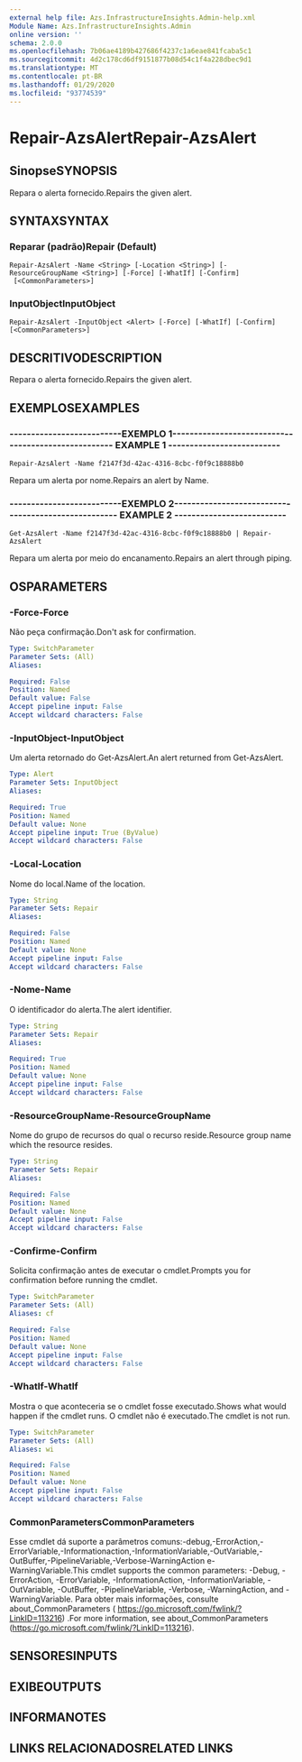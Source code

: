 ```yaml
---
external help file: Azs.InfrastructureInsights.Admin-help.xml
Module Name: Azs.InfrastructureInsights.Admin
online version: ''
schema: 2.0.0
ms.openlocfilehash: 7b06ae4189b427686f4237c1a6eae841fcaba5c1
ms.sourcegitcommit: 4d2c178cd6df9151877b08d54c1f4a228dbec9d1
ms.translationtype: MT
ms.contentlocale: pt-BR
ms.lasthandoff: 01/29/2020
ms.locfileid: "93774539"
---
```

# <span data-ttu-id="b25bd-101">Repair-AzsAlert</span><span class="sxs-lookup"><span data-stu-id="b25bd-101">Repair-AzsAlert</span></span>

## <span data-ttu-id="b25bd-102">Sinopse</span><span class="sxs-lookup"><span data-stu-id="b25bd-102">SYNOPSIS</span></span>
<span data-ttu-id="b25bd-103">Repara o alerta fornecido.</span><span class="sxs-lookup"><span data-stu-id="b25bd-103">Repairs the given alert.</span></span>

## <span data-ttu-id="b25bd-104">SYNTAX</span><span class="sxs-lookup"><span data-stu-id="b25bd-104">SYNTAX</span></span>

### <span data-ttu-id="b25bd-105">Reparar (padrão)</span><span class="sxs-lookup"><span data-stu-id="b25bd-105">Repair (Default)</span></span>
```
Repair-AzsAlert -Name <String> [-Location <String>] [-ResourceGroupName <String>] [-Force] [-WhatIf] [-Confirm]
 [<CommonParameters>]
```

### <span data-ttu-id="b25bd-106">InputObject</span><span class="sxs-lookup"><span data-stu-id="b25bd-106">InputObject</span></span>
```
Repair-AzsAlert -InputObject <Alert> [-Force] [-WhatIf] [-Confirm] [<CommonParameters>]
```

## <span data-ttu-id="b25bd-107">DESCRITIVO</span><span class="sxs-lookup"><span data-stu-id="b25bd-107">DESCRIPTION</span></span>
<span data-ttu-id="b25bd-108">Repara o alerta fornecido.</span><span class="sxs-lookup"><span data-stu-id="b25bd-108">Repairs the given alert.</span></span>

## <span data-ttu-id="b25bd-109">EXEMPLOS</span><span class="sxs-lookup"><span data-stu-id="b25bd-109">EXAMPLES</span></span>

### <span data-ttu-id="b25bd-110">--------------------------EXEMPLO 1--------------------------</span><span class="sxs-lookup"><span data-stu-id="b25bd-110">-------------------------- EXAMPLE 1 --------------------------</span></span>
```
Repair-AzsAlert -Name f2147f3d-42ac-4316-8cbc-f0f9c18888b0
```

<span data-ttu-id="b25bd-111">Repara um alerta por nome.</span><span class="sxs-lookup"><span data-stu-id="b25bd-111">Repairs an alert by Name.</span></span>

### <span data-ttu-id="b25bd-112">--------------------------EXEMPLO 2--------------------------</span><span class="sxs-lookup"><span data-stu-id="b25bd-112">-------------------------- EXAMPLE 2 --------------------------</span></span>
```
Get-AzsAlert -Name f2147f3d-42ac-4316-8cbc-f0f9c18888b0 | Repair-AzsAlert
```

<span data-ttu-id="b25bd-113">Repara um alerta por meio do encanamento.</span><span class="sxs-lookup"><span data-stu-id="b25bd-113">Repairs an alert through piping.</span></span>

## <span data-ttu-id="b25bd-114">OS</span><span class="sxs-lookup"><span data-stu-id="b25bd-114">PARAMETERS</span></span>

### <span data-ttu-id="b25bd-115">-Force</span><span class="sxs-lookup"><span data-stu-id="b25bd-115">-Force</span></span>
<span data-ttu-id="b25bd-116">Não peça confirmação.</span><span class="sxs-lookup"><span data-stu-id="b25bd-116">Don't ask for confirmation.</span></span>

```yaml
Type: SwitchParameter
Parameter Sets: (All)
Aliases: 

Required: False
Position: Named
Default value: False
Accept pipeline input: False
Accept wildcard characters: False
```

### <span data-ttu-id="b25bd-117">-InputObject</span><span class="sxs-lookup"><span data-stu-id="b25bd-117">-InputObject</span></span>
<span data-ttu-id="b25bd-118">Um alerta retornado do Get-AzsAlert.</span><span class="sxs-lookup"><span data-stu-id="b25bd-118">An alert returned from Get-AzsAlert.</span></span>

```yaml
Type: Alert
Parameter Sets: InputObject
Aliases: 

Required: True
Position: Named
Default value: None
Accept pipeline input: True (ByValue)
Accept wildcard characters: False
```

### <span data-ttu-id="b25bd-119">-Local</span><span class="sxs-lookup"><span data-stu-id="b25bd-119">-Location</span></span>
<span data-ttu-id="b25bd-120">Nome do local.</span><span class="sxs-lookup"><span data-stu-id="b25bd-120">Name of the location.</span></span>

```yaml
Type: String
Parameter Sets: Repair
Aliases: 

Required: False
Position: Named
Default value: None
Accept pipeline input: False
Accept wildcard characters: False
```

### <span data-ttu-id="b25bd-121">-Nome</span><span class="sxs-lookup"><span data-stu-id="b25bd-121">-Name</span></span>
<span data-ttu-id="b25bd-122">O identificador do alerta.</span><span class="sxs-lookup"><span data-stu-id="b25bd-122">The alert identifier.</span></span>

```yaml
Type: String
Parameter Sets: Repair
Aliases: 

Required: True
Position: Named
Default value: None
Accept pipeline input: False
Accept wildcard characters: False
```

### <span data-ttu-id="b25bd-123">-ResourceGroupName</span><span class="sxs-lookup"><span data-stu-id="b25bd-123">-ResourceGroupName</span></span>
<span data-ttu-id="b25bd-124">Nome do grupo de recursos do qual o recurso reside.</span><span class="sxs-lookup"><span data-stu-id="b25bd-124">Resource group name which the resource resides.</span></span>

```yaml
Type: String
Parameter Sets: Repair
Aliases: 

Required: False
Position: Named
Default value: None
Accept pipeline input: False
Accept wildcard characters: False
```

### <span data-ttu-id="b25bd-125">-Confirme</span><span class="sxs-lookup"><span data-stu-id="b25bd-125">-Confirm</span></span>
<span data-ttu-id="b25bd-126">Solicita confirmação antes de executar o cmdlet.</span><span class="sxs-lookup"><span data-stu-id="b25bd-126">Prompts you for confirmation before running the cmdlet.</span></span>

```yaml
Type: SwitchParameter
Parameter Sets: (All)
Aliases: cf

Required: False
Position: Named
Default value: None
Accept pipeline input: False
Accept wildcard characters: False
```

### <span data-ttu-id="b25bd-127">-WhatIf</span><span class="sxs-lookup"><span data-stu-id="b25bd-127">-WhatIf</span></span>
<span data-ttu-id="b25bd-128">Mostra o que aconteceria se o cmdlet fosse executado.</span><span class="sxs-lookup"><span data-stu-id="b25bd-128">Shows what would happen if the cmdlet runs.</span></span>
<span data-ttu-id="b25bd-129">O cmdlet não é executado.</span><span class="sxs-lookup"><span data-stu-id="b25bd-129">The cmdlet is not run.</span></span>

```yaml
Type: SwitchParameter
Parameter Sets: (All)
Aliases: wi

Required: False
Position: Named
Default value: None
Accept pipeline input: False
Accept wildcard characters: False
```

### <span data-ttu-id="b25bd-130">CommonParameters</span><span class="sxs-lookup"><span data-stu-id="b25bd-130">CommonParameters</span></span>
<span data-ttu-id="b25bd-131">Esse cmdlet dá suporte a parâmetros comuns:-debug,-ErrorAction,-ErrorVariable,-Informationaction,-InformationVariable,-OutVariable,-OutBuffer,-PipelineVariable,-Verbose-WarningAction e-WarningVariable.</span><span class="sxs-lookup"><span data-stu-id="b25bd-131">This cmdlet supports the common parameters: -Debug, -ErrorAction, -ErrorVariable, -InformationAction, -InformationVariable, -OutVariable, -OutBuffer, -PipelineVariable, -Verbose, -WarningAction, and -WarningVariable.</span></span> <span data-ttu-id="b25bd-132">Para obter mais informações, consulte about_CommonParameters ( https://go.microsoft.com/fwlink/?LinkID=113216) .</span><span class="sxs-lookup"><span data-stu-id="b25bd-132">For more information, see about_CommonParameters (https://go.microsoft.com/fwlink/?LinkID=113216).</span></span>

## <span data-ttu-id="b25bd-133">SENSORES</span><span class="sxs-lookup"><span data-stu-id="b25bd-133">INPUTS</span></span>

## <span data-ttu-id="b25bd-134">EXIBE</span><span class="sxs-lookup"><span data-stu-id="b25bd-134">OUTPUTS</span></span>

## <span data-ttu-id="b25bd-135">INFORMA</span><span class="sxs-lookup"><span data-stu-id="b25bd-135">NOTES</span></span>

## <span data-ttu-id="b25bd-136">LINKS RELACIONADOS</span><span class="sxs-lookup"><span data-stu-id="b25bd-136">RELATED LINKS</span></span>

